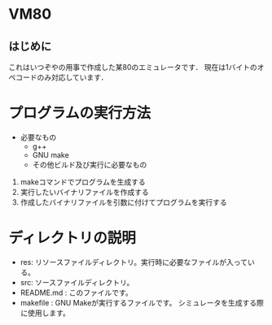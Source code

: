 # VM80

## はじめに
これはいつぞやの用事で作成した某80のエミュレータです．
現在は1バイトのオペコードのみ対応しています．

# プログラムの実行方法
- 必要なもの
    * g++
    * GNU make
    * その他ビルド及び実行に必要なもの

1. makeコマンドでプログラムを生成する
2. 実行したいバイナリファイルを作成する
3. 作成したバイナリファイルを引数に付けてプログラムを実行する

# ディレクトリの説明
- res: リソースファイルディレクトリ。実行時に必要なファイルが入っている。
- src: ソースファイルディレクトリ。
- README.md      : このファイルです。
- makefile       : GNU Makeが実行するファイルです。
                   シミュレータを生成する際に使用します。